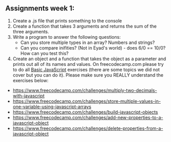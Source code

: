 ## Assignments week 1:

1. Create a .js file that prints something to the console
2. Create a function that takes 3 arguments and returns the sum of the three arguments. 
3. Write a program to answer the following questions:
    * Can you store multiple types in an array? Numbers and strings?
    * Can you compare inifities? (Not in Eyad's world) - does 6/0 == 10/0? How can you test this?
4. Create an object and a function that takes the object as a parameter and prints out all of its names and values.
On freecodecamp.com please try to do all [Basic JavaScript](https://www.freecodecamp.com/challenges/learn-how-free-code-camp-works) exercises (there are some topics we did not cover but you can do it). Please make sure you REALLY understand the exercises below:

- https://www.freecodecamp.com/challenges/multiply-two-decimals-with-javascript
- https://www.freecodecamp.com/challenges/store-multiple-values-in-one-variable-using-javascript-arrays
- https://www.freecodecamp.com/challenges/build-javascript-objects
- https://www.freecodecamp.com/challenges/add-new-properties-to-a-javascript-object
- https://www.freecodecamp.com/challenges/delete-properties-from-a-javascript-object

